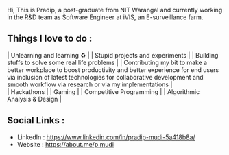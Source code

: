 Hi, This is Pradip, a post-graduate from NIT Warangal and currently working in the R&D team as Software Engineer at iVIS, an E-surveillance farm.


Things I love to do :
-----------------------------------
| Unlearning and learning ♻️   |
| Stupid projects and experiments   |
| Building stuffs to solve some real life problems   |
| Contributing my bit to make a better workplace to boost productivity and better experience for end users via inclusion of latest technologies for collaborative    development and smooth workflow via research or via my implementations  |  
| Hackathons   |
| Gaming    |
| Competitive Programming | 
| Algorithmic Analysis & Design |


Social Links : 
-----------------------------------
* LinkedIn : https://www.linkedin.com/in/pradip-mudi-5a418b8a/
* Website : https://about.me/p.mudi

